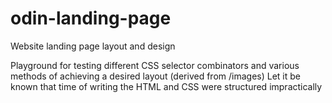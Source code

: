 # odin-landing-page
Website landing page layout and design

Playground for testing different CSS selector combinators and various methods of achieving a desired layout (derived from /images)
Let it be known that time of writing the HTML and CSS were structured impractically
